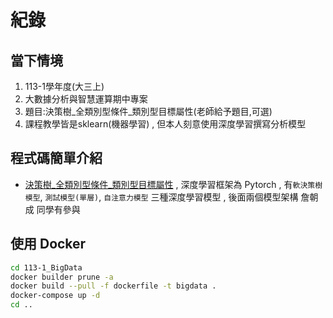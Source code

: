 # 紀錄
## 當下情境
1. 113-1學年度(大三上)
2. 大數據分析與智慧運算期中專案
3. 題目:決策樹_全類別型條件_類別型目標屬性(老師給予題目,可選)
4. 課程教學皆是sklearn(機器學習) , 但本人刻意使用深度學習撰寫分析模型
## 程式碼簡單介紹
- [決策樹_全類別型條件_類別型目標屬性](./ANNs/Colab.ipynb) , 深度學習框架為 Pytorch , 有`軟決策樹模型`, `測試模型(單層)`, `自注意力模型` 三種深度學習模型 , 後面兩個模型架構 詹朝成 同學有參與
## 使用 Docker
```bash
cd 113-1_BigData
docker builder prune -a
docker build --pull -f dockerfile -t bigdata .
docker-compose up -d
cd ..
```